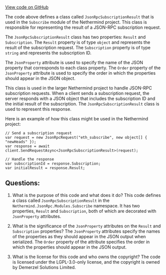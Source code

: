 [View code on GitHub](https://github.com/NethermindEth/nethermind/src/Nethermind/Nethermind.JsonRpc/Modules/Subscribe/JsonRpcSubscriptionResult.cs)

The code above defines a class called `JsonRpcSubscriptionResult` that is used in the `Subscribe` module of the Nethermind project. This class is responsible for representing the result of a JSON-RPC subscription request.

The `JsonRpcSubscriptionResult` class has two properties: `Result` and `Subscription`. The `Result` property is of type `object` and represents the result of the subscription request. The `Subscription` property is of type `string` and represents the subscription ID.

The `JsonProperty` attribute is used to specify the name of the JSON property that corresponds to each class property. The `Order` property of the `JsonProperty` attribute is used to specify the order in which the properties should appear in the JSON object.

This class is used in the larger Nethermind project to handle JSON-RPC subscription requests. When a client sends a subscription request, the server responds with a JSON object that includes the subscription ID and the initial result of the subscription. The `JsonRpcSubscriptionResult` class is used to represent this response.

Here is an example of how this class might be used in the Nethermind project:

```
// Send a subscription request
var request = new JsonRpcRequest("eth_subscribe", new object[] { "newHeads" });
var response = await client.SendRequestAsync<JsonRpcSubscriptionResult>(request);

// Handle the response
var subscriptionId = response.Subscription;
var initialResult = response.Result;
```
## Questions: 
 1. What is the purpose of this code and what does it do?
   This code defines a class called `JsonRpcSubscriptionResult` in the `Nethermind.JsonRpc.Modules.Subscribe` namespace. It has two properties, `Result` and `Subscription`, both of which are decorated with `JsonProperty` attributes.

2. What is the significance of the `JsonProperty` attributes on the `Result` and `Subscription` properties?
   The `JsonProperty` attributes specify the names of the properties as they should appear in the JSON output when serialized. The `Order` property of the attribute specifies the order in which the properties should appear in the JSON output.

3. What is the license for this code and who owns the copyright?
   The code is licensed under the LGPL-3.0-only license, and the copyright is owned by Demerzel Solutions Limited.